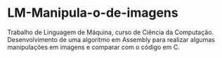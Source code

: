 # LM-Manipula-o-de-imagens
Trabalho de Linguagem de Máquina, curso de Ciência da Computação. Desenvolvimento de uma algoritmo em Assembly para realizar algumas manipulações em imagens e comparar com o código em C.
